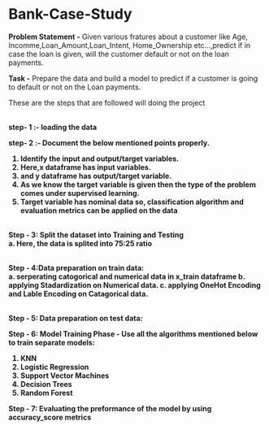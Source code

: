 # Bank-Case-Study
__Problem Statement -__ Given various fratures about a customer like Age, Incomme,Loan_Amount,Loan_Intent, Home_Ownership etc...,predict if in case the loan is given, will the customer default or not on the loan payments.

__Task -__ Prepare the data and build a model to predict if a customer is going to default or not on the Loan payments.

These are the steps that are followed will doing the project

<br><b>step- 1 :-<b/> loading the data<br/>
  
__step- 2 :-__ Document the below mentioned points properly.
1. Identify the input and output/target variables.
2. Here,x dataframe has input variables.
3. and y dataframe has output/target variable.
4. As we know the target variable is given then the type of the problem comes under __supervised learning.__
5. Target variable has __nominal data__ so, __classification algorithm__ and __evaluation metrics__ can be applied on the data

<br>__Step - 3:__ Split the dataset into Training and Testing<br/>
a. Here, the data is splited into 75:25 ratio
  
<br><b>Step - 4:</b>Data preparation on train data:<br/>
a. serperating catogorical and numerical data in x_train dataframe
b. applying __Stadardization__ on Numerical data.
c. applying __OneHot Encoding and Lable Encoding__ on Catagorical data.
  
<br>__Step - 5__: Data preparation on test data:<br/>
  
__Step - 6:__ Model Training Phase - Use all the algorithms mentioned below to train separate models:
1. KNN
2. Logistic Regression
3. Support Vector Machines
4. Decision Trees
5. Random Forest
  
__Step - 7:__ Evaluating the preformance of the model by using accuracy_score metrics
